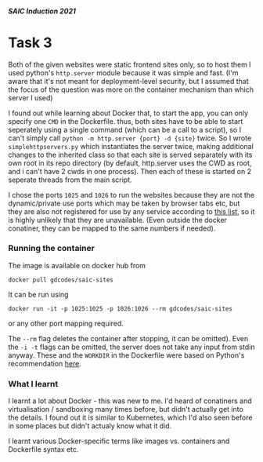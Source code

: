 ##### SAIC Induction 2021
# Task 3

Both of the given websites were static frontend sites only, so to host them I used python's `http.server` module because it was simple and fast. (I'm aware that it's not meant for deployment-level security, but I assumed that the focus of the question was more on the container mechanism than which server I used)

I found out while learning about Docker that, to start the app, you can only specify one `CMD` in the Dockerfile. thus, both sites have to be able to start seperately using a single command (which can be a call to a script), so I can't simply call `python -m http.server {port} -d {site}` twice. So I wrote `simplehttpservers.py` which instantiates the server twice, making additional changes to the inherited class so that each site is served separately with its own root in its repo directory (by default, http.server uses the CWD as root, and i can't have 2 cwds in one process). Then each of these is started on 2 seperate threads from the main script.

I chose the ports `1025` and `1026` to run the websites because they are not the dynamic/private use ports which may be taken by browser tabs etc, but they are also not registered for use by any service according to [this list](https://en.wikipedia.org/wiki/List_of_TCP_and_UDP_port_numbers), so it is highly unlikely that they are unavailable. (Even outside the docker conatiner, they can be mapped to the same numbers if needed).

### Running the container
The image is available on docker hub from
```
docker pull gdcodes/saic-sites
```
It can be run using
```
docker run -it -p 1025:1025 -p 1026:1026 --rm gdcodes/saic-sites
```
or any other port mapping required.

The `--rm` flag deletes the container after stopping, it can be omitted). Even the `-i -t` flags can be omitted, the server does not take any input from stdin anyway. These and the `WORKDIR` in the Dockerfile were based on Python's recommendation [here](https://hub.docker.com/_/python).


### What I learnt

I learnt a lot about Docker - this was new to me. I'd heard of conatiners and virtualisation / sandboxing many times before, but didn't actually get into the details. I found out it is similar to Kubernetes, which I'd also seen before in some places but didn't actualy know what it did.

I learnt various Docker-specific terms like images vs. containers and Dockerfile syntax etc.